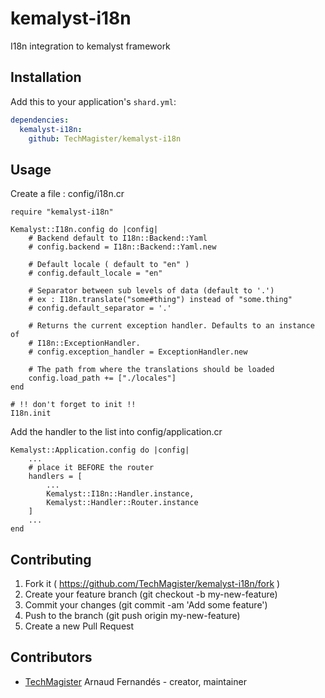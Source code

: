 # kemalyst-i18n

I18n integration to kemalyst framework

## Installation

Add this to your application's `shard.yml`:

```yaml
dependencies:
  kemalyst-i18n:
    github: TechMagister/kemalyst-i18n
```

## Usage

Create a file : config/i18n.cr
```crystal
require "kemalyst-i18n"

Kemalyst::I18n.config do |config|
	# Backend default to I18n::Backend::Yaml
	# config.backend = I18n::Backend::Yaml.new
	
	# Default locale ( default to "en" )
	# config.default_locale = "en"
	
	# Separator between sub levels of data (default to '.')
	# ex : I18n.translate("some#thing") instead of "some.thing" 
	# config.default_separator = '.'
	
	# Returns the current exception handler. Defaults to an instance of
    # I18n::ExceptionHandler.
    # config.exception_handler = ExceptionHandler.new
	
	# The path from where the translations should be loaded
	config.load_path += ["./locales"]
end

# !! don't forget to init !!
I18n.init

```
Add the handler to the list into config/application.cr
```crystal
Kemalyst::Application.config do |config|
	...
	# place it BEFORE the router
	handlers = [
		...
		Kemalyst::I18n::Handler.instance,
		Kemalyst::Handler::Router.instance
	]
	...
end
```

## Contributing

1. Fork it ( https://github.com/TechMagister/kemalyst-i18n/fork )
2. Create your feature branch (git checkout -b my-new-feature)
3. Commit your changes (git commit -am 'Add some feature')
4. Push to the branch (git push origin my-new-feature)
5. Create a new Pull Request

## Contributors

- [TechMagister](https://github.com/TechMagister) Arnaud Fernandés - creator, maintainer
